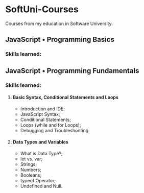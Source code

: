 # SoftUni-Courses
Courses from my education in Software University.

<h2>JavaScript • Programming Basics</h2>
<h3>Skills learned:</h3>

<h2>JavaScript • Programming Fundamentals</h2>
<h3>Skills learned:</h3>
<ol>
  <li><h4>Basic Syntax, Conditional Statements and Loops</h4></li>
  <ul>
	<li>Introduction and IDE;</li>
    <li>JavaScript Syntax;</li>
	<li>Conditional Statements;</li>
	<li>Loops (while and for Loops);</li>
	<li>Debugging and Troubleshooting.</li>
  </ul>
  </li>
  <li><h4>Data Types and Variables</h4></li>
  <ul>
	<li>What is Data Type?;</li>
    <li>let vs. var;</li>
	<li>Strings;</li>
	<li>Numbers;</li>
	<li>Booleans;</li>
	<li>typeof Operator;</li>
	<li>Undefined and Null.</li>
  </ul>
  </li>
  
</ol>

